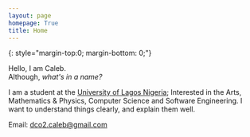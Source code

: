 ```yaml
---
layout: page
homepage: True
title: Home
---
```


{: style="margin-top:0; margin-bottom: 0;"}

Hello, I am Caleb. <br />
Although, _what's in a name?_

I am a student at the [University of Lagos Nigeria][1]; Interested in the Arts, Mathematics & Physics, Computer Science and Software Engineering. I want to understand things clearly, and explain them well.

Email: dco2.caleb@gmail.com

[1]: https://www.unilag.edu.ng/
[2]: https://www.google.com/

